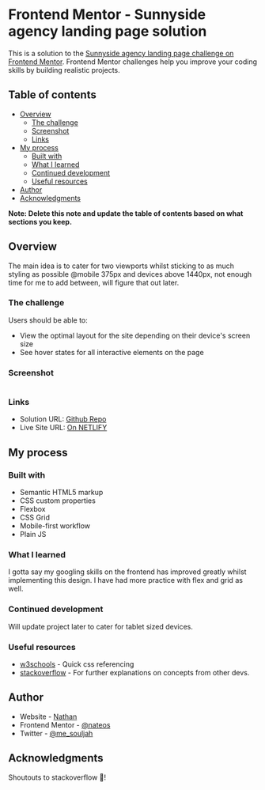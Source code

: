 # Frontend Mentor - Sunnyside agency landing page solution

This is a solution to the [Sunnyside agency landing page challenge on Frontend Mentor](https://www.frontendmentor.io/challenges/sunnyside-agency-landing-page-7yVs3B6ef). Frontend Mentor challenges help you improve your coding skills by building realistic projects.

## Table of contents

- [Overview](#overview)
  - [The challenge](#the-challenge)
  - [Screenshot](#screenshot)
  - [Links](#links)
- [My process](#my-process)
  - [Built with](#built-with)
  - [What I learned](#what-i-learned)
  - [Continued development](#continued-development)
  - [Useful resources](#useful-resources)
- [Author](#author)
- [Acknowledgments](#acknowledgments)

**Note: Delete this note and update the table of contents based on what sections you keep.**

## Overview
The main idea is to cater for two viewports whilst sticking to as much styling as possible @mobile 375px and devices above 1440px, not enough time for me to add between, will figure that out later.
### The challenge

Users should be able to:

- View the optimal layout for the site depending on their device's screen size
- See hover states for all interactive elements on the page

### Screenshot

![]()



### Links

- Solution URL: [Github Repo](https://github.com/NateOs/sunnyside-agency-landing-page-main)
- Live Site URL: [On NETLIFY](https://sunnysidedemo.netlify.app/)

## My process

### Built with

- Semantic HTML5 markup
- CSS custom properties
- Flexbox
- CSS Grid
- Mobile-first workflow
- Plain JS


### What I learned

I gotta say my googling skills on the frontend has improved greatly whilst implementing this design.
I have had more practice with flex and grid as well.


### Continued development

Will update project later to cater for tablet sized devices.

### Useful resources

- [w3schools](https://www.w3schools.com) - Quick css referencing
- [stackoverflow](https://www.stackoverflow.com) - For further explanations on concepts from other devs.


## Author

- Website - [Nathan](https://www.github.com/nateos)
- Frontend Mentor - [@nateos](https://www.frontendmentor.io/profile/NateOs)
- Twitter - [@me_souljah](https://www.twitter.com/me_souljah)


## Acknowledgments
Shoutouts to stackoverflow 🤣!
